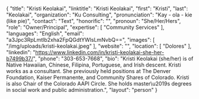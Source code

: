 {
  "title": "Kristi Keolakai",
  "linktitle": "Kristi Keolakai",
  "first": "Kristi",
  "last": "Keolakai",
  "organization": "Ku Consulting",
  "pronunciation": "Kay - ola - kie (like pie)",
  "contact": "Text",
  "honorific": "",
  "pronoun": "She/Her/Hers",
  "role": "Owner/Principal",
  "expertise": [
    "Community Services"
  ],
  "languages": "English",
  "email": "a3Jpc3RpLmtlb2xha2FpQGdtYWlsLmNvbQ==",
  "images": [
    "/img/uploads/kristi-keolakai.jpeg"
  ],
  "website": "",
  "location": [
    "Dolores"
  ],
  "linkedin": "https://www.linkedin.com/in/kristi-keolakai-she-her-b7499b37/",
  "phone": "303-653-7668",
  "bio": "Kristi Keolakai (she/her) is of Native Hawaiian, Chinese, Filipina, Portuguese, and Irish descent. Kristi works as a consultant. She previously held positions at The Denver Foundation, Kaiser Permanente, and Community Shares of Colorado. Kristi is also Chair of the Colorado AAPI Circle. She holds master\u2019s degrees in social work and public administration.",
  "layout": "person"
}